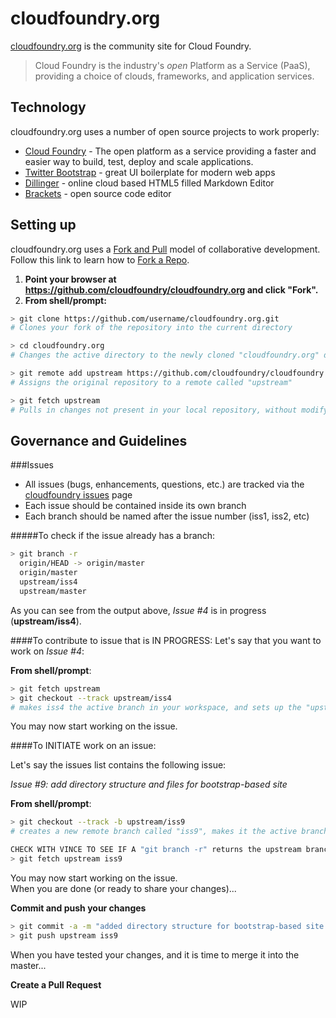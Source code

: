 cloudfoundry.org
=========

[cloudfoundry.org] is the community site for Cloud Foundry.  

>Cloud Foundry is the industry's *open* Platform as a Service (PaaS), providing a choice of clouds, frameworks, and application services.


Technology
-----------

cloudfoundry.org uses a number of open source projects to work properly:

* [Cloud Foundry] - The open platform as a service providing a faster and easier way to build, test, deploy and scale applications.
* [Twitter Bootstrap] - great UI boilerplate for modern web apps
* [Dillinger] - online cloud based HTML5 filled Markdown Editor
* [Brackets] - open source code editor

Setting up
--------------
cloudfoundry.org uses a [Fork and Pull] model of collaborative development.  Follow this link to learn how to [Fork a Repo]. 

1. **Point your browser at https://github.com/cloudfoundry/cloudfoundry.org and click "Fork".**
2. **From shell/prompt:**

```sh
> git clone https://github.com/username/cloudfoundry.org.git
# Clones your fork of the repository into the current directory

> cd cloudfoundry.org
# Changes the active directory to the newly cloned "cloudfoundry.org" directory

> git remote add upstream https://github.com/cloudfoundry/cloudfoundry.org.git
# Assigns the original repository to a remote called "upstream"

> git fetch upstream
# Pulls in changes not present in your local repository, without modifying your files
```

Governance and Guidelines
--------------
###Issues
* All issues (bugs, enhancements, questions, etc.) are tracked via the [cloudfoundry issues] page
* Each issue should be contained inside its own branch
* Each branch should be named after the issue number (iss1, iss2, etc)

#####To check if the issue already has a branch:

```sh
> git branch -r
  origin/HEAD -> origin/master
  origin/master
  upstream/iss4
  upstream/master
```
As you can see from the output above, _Issue #4_ is in progress (**upstream/iss4**).

####To contribute to issue that is IN PROGRESS:
Let's say that you want to work on _Issue #4_:

**From shell/prompt**:

```sh
> git fetch upstream
> git checkout --track upstream/iss4
# makes iss4 the active branch in your workspace, and sets up the "upstream" configuration, and merges the remote branch with your local workspace
```

You may now start working on the issue.  

####To INITIATE work on an issue:

Let's say the issues list contains the following issue:

_Issue #9: add directory structure and files for bootstrap-based site_

**From shell/prompt**:

```sh
> git checkout --track -b upstream/iss9
# creates a new remote branch called "iss9", makes it the active branch, and sets up the "upstream" configuration

CHECK WITH VINCE TO SEE IF A "git branch -r" returns the upstream branch at this point.  if not, wlil need to:
> git fetch upstream iss9


```

You may now start working on the issue.  
When you are done (or ready to share your changes)...

**Commit and push your changes**

```sh
> git commit -a -m "added directory structure for bootstrap-based site [issue 9]"
> git push upstream iss9

```
When you have tested your changes, and it is time to merge it into the master...

**Create a Pull Request**

WIP

[cloudfoundry.org]:http://cloudfoundry.org/
[cloudfoundry issues]:https://github.com/cloudfoundry/cloudfoundry.org/issues
[Twitter Bootstrap]:http://getbootstrap.com/
[Fork and Pull]:https://help.github.com/articles/using-pull-requests
[Fork a Repo]:https://help.github.com/articles/fork-a-repo
[Dillinger]:http://dillinger.io/
[Brackets]:http://brackets.io/
[Cloud Foundry]:http://cloudfoundry.com/